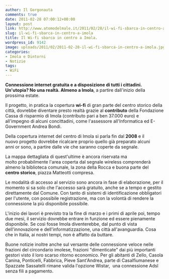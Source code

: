 ```yaml
---
author: Il Gorgonauta
comments: true
date: 2011-02-28 07:00:12+00:00
layout: post
link: http://www.atomodelmale.it/2011/02/28/il-wi-fi-sbarca-in-centro-a-imola/
slug: il-wi-fi-sbarca-in-centro-a-imola
title: Il Wi-fi sbarca in centro a Imola.
wordpress_id: 9142
image: uploads/2011/02/2011-02-28-il-wi-fi-sbarca-in-centro-a-imola.jpg
categories:
- Imola e Dintorni
- Notizie
tags:
- WiFi
---
```


**Connessione internet **gratuita e a disposizione di tutti i cittadini. Un'utopia? No una realtà. Almeno a** Imola**, a partire dall'inizio della prossima estate.

Il progetto, in pratica la copertura **wi-fi** di gran parte del centro storico della città, dovrebbe diventare presto realtà grazie al **contributo** della Fondazione Cassa di risparmio di Imola (contributo pari a ben 37.000 euro) e all'impegno di alcuni concittadini, come l'assessore all'Informatica ed E-Government Andrea Bondi.

Della copertura internet del centro di Imola si parla fin dal **2008** e il nuovo progetto dovrebbe ricalcare proprio quello già preparato alcuni anni or sono, a partire dalle vie che saranno coperte da segnale.

La mappa dettagliata di quest'ultime è ancora riservata ma molto probabilmente l'area coperta dal segnale wireless comprenderà almeno la biblioteca comunale, la zona della Rocca e buona parte del **centro storico**, piazza Matteotti compresa.

Le modalità di accesso al servizio sono ancora in fase di elaborazione, per il momento si sa solo che l'accesso sarà gratuito, anche se a tempo e gestito direttamente dal Comune. Con tanto di sistemi di identificazione obbligatori per l'utente, con possibile registrazione, ma con la volontà di rendere la connessione la più disponibile possibile.

L'inizio dei lavori è previsto tra la fine di marzo e i primi di aprile poi, tempo due mesi, il servizio dovrebbe entrare in funzione ed essere pienamente disponibile. Se così fosse Imola diventerebbe, dal punto di vista dell'innovazione e dell'informatizzazione, una città all'avanguardia. Cosa che in Italia, ai nostri tempi, non è affatto da buttare.

Buone notizie inoltre anche sul versante delle connessione veloce nelle frazioni del circondario imolese, frazioni "dimenticate" dai più importanti gestori visto il loro scarso ritorno economico. Per gli abitanti di Zello, Casola Canina, Ponticelli, Fabbrica, Pieve Sant'Andrea, parte di Casalfiumanese e Spazzate Sassatelli rimane valida l'opzione Wistar,  una connessione Adsl senza fili a pagamento.
